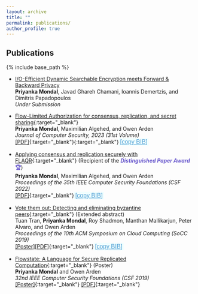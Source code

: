 ```yaml
---
layout: archive
title: ""
permalink: publications/
author_profile: true
---
```


<style>		
       button {
	    width: 80px;
	    height: 20px;
	    background-color:Azure;/*#87CEEB;/*#008CBA;*/
	    color: #4B9CD3;/*#00BFFF;/*#318CE7;/*#89CFF0;*/
            border-color:White;
            font-size: 16px;
            font-weight: 400;
            padding: 0px;
            border: 0px;
	    text-decoration: underline;
	}    
        button:active {
        	background-color: Cyan;
                color: Black;
	}
        .dontPrint {
               display:none;
        }
</style>

## Publications
<!--You can also find my published articles on [Google Scholar](https://scholar.google.com/citations?user=xHRP7lkAAAAJ&hl=en){:target="_blank"} -->
{% include base_path %}

- [I/O-Efficient Dynamic Searchable Encryption meets Forward &
Backward Privacy]()<br>
**Priyanka Mondal**, Javad Ghareh Chamani, Ioannis Demertzis, and Dimitris Papadopoulos <br>
<i>Under Submission</i>

- [Flow-Limited Authorization for consensus, replication, and secret sharing](https://content.iospress.com/articles/journal-of-computer-security/jcs230048?resultNumber=0&totalResults=1&start=0&q=author%3A%28"Mondal%2C+Priyanka"%29&resultsPageSize=10&rows=10){:target="_blank"}<br>
**Priyanka Mondal**, Maximilian Algehed, and Owen Arden <br>
  <i>Journal of Computer Security, 2023 (31st Volume)</i><br>
  [[PDF]](https://priyanka-mondal.github.io/FLAQRJCS_official.pdf){:target="_blank"}{:target="_blank"}<button onclick="copyBib('@INPROCEEDINGS{pmondaljcs23,
  author={Mondal, Priyanka and Algehed, Maximilian and Arden, Owen},
  booktitle={31st Volume of Journal of Computer Security, Issue 5}, 
  title={Flow-Limited Authorization for consensus, replication, and secret sharing}, 
  year={2023},
  volume={5},
  number={},
  pages={615-645},
  doi={10.3233/JCS-230048}}')">[copy BIB]</button>

- [Applying consensus and replication securely with FLAQR](https://ieeexplore.ieee.org/document/9919637){:target="_blank"} (Recipient of the <b> <font color="SlateBlue"> <i> Distinguished Paper Award </i> 🏆</font></b>) <br>
**Priyanka Mondal**, Maximilian Algehed, and Owen Arden <br>
<i>Proceedings of the 35th IEEE Computer Security Foundations (CSF 2022)</i><br>
[[PDF]](https://priyanka-mondal.github.io/FLAQR_official.pdf){:target="_blank"}<button onclick="copyBib('@INPROCEEDINGS{9919637,
  author={Mondal, Priyanka and Algehed, Maximilian and Arden, Owen},
  booktitle={2022 IEEE 35th Computer Security Foundations Symposium (CSF)}, 
  title={Applying consensus and replication securely with FLAQR}, 
  year={2022},
  volume={},
  number={},
  pages={163-178},
  doi={10.1109/CSF54842.2022.9919637}}')">[copy BIB]</button>


- [Vote them out: Detecting and eliminating byzantine peers](https://dl.acm.org/doi/abs/10.1145/3357223.3365442){:target="_blank"} (Extended abstract)<br>
Tuan Tran, **Priyanka Mondal**, Roy Shadmon, Manthan Mallikarjun, Peter Alvaro, and Owen Arden <br>
<i>Proceedings of the 10th ACM Symposium on Cloud Computing (SoCC 2019)</i><br>
[[Poster]]()[[PDF]](https://priyanka-mondal.github.io/voteThemOut.pdf){:target="_blank"}<button onclick="copyBib('@inproceedings{10.1145/3357223.3365442,
author = {Tran, Tuan and Mondal, Priyanka and Shadmon, Roy and Mallikarjun, Manthan and Alvaro, Peter and Arden, Owen},
title = {Vote Them Out: Detecting and Eliminating Byzantine Peers},
year = {2019},
isbn = {9781450369732},
publisher = {Association for Computing Machinery},
address = {New York, NY, USA},
abstract = {},
booktitle = {Proceedings of the ACM Symposium on Cloud Computing},
pages = {480},
numpages = {1},
location = {Santa Cruz, CA, USA},
series = {SoCC 2019},
doi = {10.1145/3357223.3365442}}')">[copy BIB]</button>

- [Flowstate: A Language for Secure Replicated Computation](https://web.stevens.edu/csf2019/program.html){:target="_blank"} (Poster)<br>
**Priyanka Mondal** and Owen Arden <br>
<i>32nd IEEE Computer Security Foundations (CSF 2019)</i><br>
[[Poster]](https://priyanka-mondal.github.io/Flowstate_Poster.pdf){:target="_blank"}
[[PDF]](https://priyanka-mondal.github.io/CSF_2019_paper_6.pdf){:target="_blank"}


<script>     
function copyBib(name) 
{
    navigator.clipboard.writeText(name);
}
</script>

